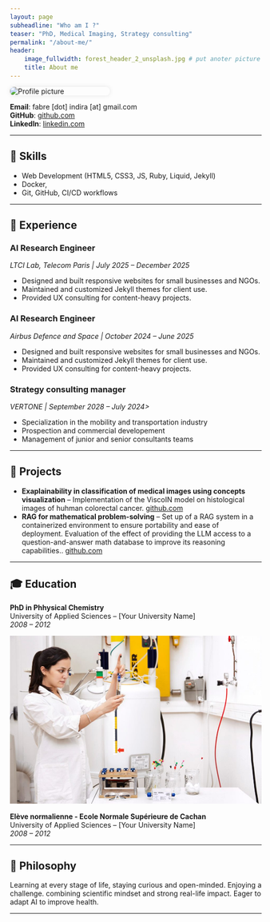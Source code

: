 ```yaml
---
layout: page
subheadline: "Who am I ?"
teaser: "PhD, Medical Imaging, Strategy consulting"
permalink: "/about-me/"
header:
    image_fullwidth: forest_header_2_unsplash.jpg # put anoter picture
    title: About me
---
```



<div style="display: flex; align-items: flex-start; gap: 2rem; flex-wrap: wrap;">
  <img src="{{ site.url }}/images/photo_if.jpeg" alt="Profile picture" style="width: 200px; border-radius: 8px; box-shadow: 0 0 10px rgba(0,0,0,0.1);">
</div>


**Email**: fabre [dot] indira [at] gmail.com   
**GitHub**: [github.com](https://github.com/IndiraFa)  
**LinkedIn**: [linkedin.com](https://linkedin.com/in/indira-fabre)


---

## 🧠 Skills

- Web Development (HTML5, CSS3, JS, Ruby, Liquid, Jekyll)
- Docker, 
- Git, GitHub, CI/CD workflows

---

## 💼 Experience

### AI Research Engineer  
*LTCI Lab, Telecom Paris | July 2025 – December 2025*

- Designed and built responsive websites for small businesses and NGOs.
- Maintained and customized Jekyll themes for client use.
- Provided UX consulting for content-heavy projects.

### AI Research Engineer  
*Airbus Defence and Space | October 2024 – June 2025*

- Designed and built responsive websites for small businesses and NGOs.
- Maintained and customized Jekyll themes for client use.
- Provided UX consulting for content-heavy projects.

### Strategy consulting manager 
*VERTONE | September 2028 – July 2024>*

- Specialization in the mobility and transportation industry
- Prospection and commercial developement
- Management of junior and senior consultants teams


---

## 📁 Projects

- **Exaplainability in classification of medical images using concepts visualization** – Implementation of the ViscoIN model on histological images of huhman colorectal cancer. [github.com](https://github.com/IndiraFa/XAI_medical_images_viscoin)
- **RAG for mathematical problem-solving** – Set up of a RAG system in a containerized environment to ensure portability and ease of deployment. Evaluation of the effect of providing the LLM access to a question-and-answer math database to improve its reasoning capabilities.. [github.com](https://github.com/IndiraFa/RAG_math_problem_solver)


---

## 🎓 Education

**PhD in Phhysical Chemistry**  
University of Applied Sciences – [Your University Name]  
*2008 – 2012*



![Indira Fabre](/images/loreal_if.jpg)

**Elève normalienne - Ecole Normale Supérieure de Cachan**  
University of Applied Sciences – [Your University Name]  
*2008 – 2012*


---

## 🧭 Philosophy

Learning at every stage of life, staying curious and open-minded. Enjoying a challenge. combining scientific mindset and strong real-life impact.
Eager to adapt AI to improve health. 


---

<!-- > *"Please make **Feeling Responsive** yours and if you like it, link back to my homebase [Phlow](http://phlow.de/)."*
 -->


<!-- ...and learn at the same time.

*Feeling Responsive* is my first theme which I let into the world. It's built on work and knowledge of others. While I am still designing it, you read about whats behind this theme in the – *hopefully* – near future.


## Features

* [Responsive Gallery][8], [Videos][9], [Grid][10], [Typography][11],...
* 100% GitHub Pages friendly
* Easy editable navigation, footer and social media links
* Language Ready – just translate one file.
* Lots of possibilities to customize it to your needs
* Lots of different headers
* Various post formats to let your content shine
* Uses Jekyll 3.0
* Multiple possibilities to use images in different ways
* Fine typography
* Play Video and Audio with [Mediaelement.js][12]



## I got inspired by...

[Michael Rose][1] and his fabulous [themes for jekyll][2]. Authors of [A List Apart][4] and [Smashing Magazine][5] since 2002. [GitHub][6] and how they built such a habitat for cooperation worldwide. [Automattic][3] and how they built a fantastic community around WordPress. And many, many more...

Please make *Feeling Responsive* yours and if you like it, please link back to my homebase <a href="http://phlow.de/">Phlow</a>. That would be awesome.

#### Since then, fork it!

Yours sincerelly, [Moritz »mo.« Sauer][7]


 [1]: http://mademistakes.com/about/
 [2]: http://mademistakes.com/work/jekyll-themes/
 [3]: http://automattic.com/
 [4]: http://alistapart.com/
 [5]: http://www.smashingmagazine.com/
 [6]: https://github.com/
 [7]: http://sauer.io
 [8]: {{ site.url }}/design/gallery/
 [9]: {{ site.url }}/design/video/
 [10]: {{ site.url }}/design/grid/
 [11]: {{ site.url }}/design/typography/
 [12]: {{ site.url }}/design/mediaelement_js/
 [13]: #
 [14]: #
 [15]: #
 [16]: #
 [17]: #
 [18]: #
 [19]: #
 [20]: # -->